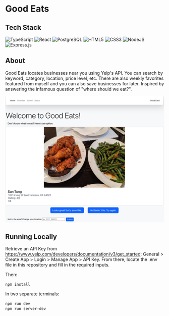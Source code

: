 <h1> Good Eats </h1>

## Tech Stack
  ![TypeScript](https://img.shields.io/badge/TypeScript-007ACC?style=for-the-badge&logo=typescript&logoColor=white)
  ![React](https://img.shields.io/badge/react-%2320232a.svg?style=for-the-badge&logo=react&logoColor=%2361DAFB)
  ![PostgreSQL](https://img.shields.io/badge/PostgreSQL-316192?style=for-the-badge&logo=postgresql&logoColor=white)
  ![HTML5](https://img.shields.io/badge/html5-%23E34F26.svg?style=for-the-badge&logo=html5&logoColor=white)
  ![CSS3](https://img.shields.io/badge/css3-%231572B6.svg?style=for-the-badge&logo=css3&logoColor=white)
  ![NodeJS](https://img.shields.io/badge/node.js-6DA55F?style=for-the-badge&logo=node.js&logoColor=white)
  ![Express.js](https://img.shields.io/badge/express.js-%23404d59.svg?style=for-the-badge&logo=express&logoColor=%2361DAFB)

## About
Good Eats locates businesses near you using Yelp's API. You can search by keyword, category, location, price level, etc. There are also weekly favorites featured from myself and you can also save businesses for later. Inspired by answering the infamous question of "where should we eat?".

![Login Page](/docs/Home%20Page.png)

## Running Locally
Retrieve an API Key from https://www.yelp.com/developers/documentation/v3/get_started: General > Create App > Login > Manage App > API Key. From there, locate the .env file in this repository and fill in the required inputs.

Then:
```
npm install
```
In two separate terminals:
```
npm run dev
npm run server-dev
```
